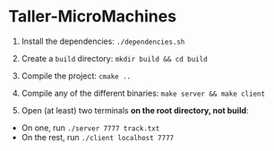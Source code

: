 # Taller-MicroMachines

1. Install the dependencies: `./dependencies.sh`
2. Create a `build` directory: `mkdir build && cd build`
3. Compile the project: `cmake ..`
4. Compile any of the different binaries: `make server && make client`

5. Open (at least) two terminals **on the root directory, not build**:
* On one, run `./server 7777 track.txt`
* On the rest, run `./client localhost 7777`

